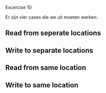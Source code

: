 Excercise 10

Er zijn vier cases die we uit moeten werken:
## Read from seperate locations


## Write to separate locations


## Read from same location


## Write to same location
